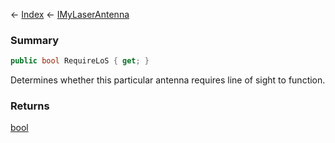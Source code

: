 ← [Index](Api-Index) ← [IMyLaserAntenna](Sandbox.ModAPI.Ingame.IMyLaserAntenna)

### Summary

```csharp
public bool RequireLoS { get; }
```

Determines whether this particular antenna requires line of sight to function.

### Returns

[bool](System.Boolean)

